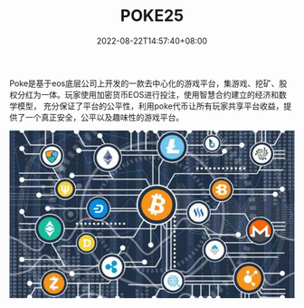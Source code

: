 ﻿---
title: "POKE25"
description: "Poke是基于eos底层公司上开发的一款去中心化的游戏平台，集游戏、挖矿、股权分红为一体。"
date: 2022-08-22T14:57:40+08:00
lastmod: 2022-08-22T14:57:40+08:00
draft: false
authors: ["Simon"]
featuredImage: "poke25.png"
tags: ["Gambling","POKE25"]
categories: ["nfts"]
nfts: ["Gambling"]
blockchain: "EOS"
website: "https://poke25.com/"
twitter: ""
discord: ""
telegram: ""
github: ""
youtube: ""
twitch: ""
facebook: ""
instagram: ""
reddit: ""
medium: ""
steam: ""
gitbook: ""
googleplay: ""
appstore: ""
status: "Live"
weight: 
lightgallery: true
toc: true
pinned: false
recommend: false
recommend1: false
---
Poke是基于eos底层公司上开发的一款去中心化的游戏平台，集游戏、挖矿、股权分红为一体。玩家使用加密货币EOS进行投注，使用智慧合约建立的经济和数学模型， 充分保证了平台的公平性，利用poke代币让所有玩家共享平台收益，提供了一个真正安全，公平以及趣味性的游戏平台。

![配图](86d232e4590975bb341b094087202867.jpeg)